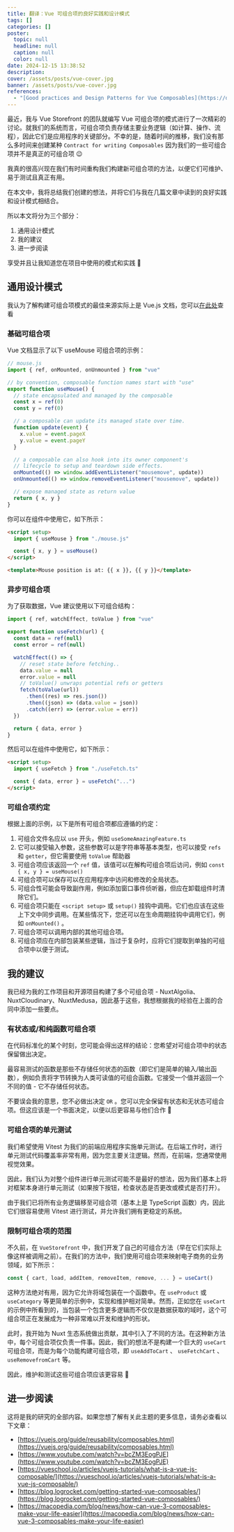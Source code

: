 ```yaml
---
title: 翻译：Vue 可组合项的良好实践和设计模式
tags: []
categories: []
poster:
  topic: null
  headline: null
  caption: null
  color: null
date: 2024-12-15 13:38:52
description:
cover: /assets/posts/vue-cover.jpg
banner: /assets/posts/vue-cover.jpg
references:
  - "[Good practices and Design Patterns for Vue Composables](https://dev.to/jacobandrewsky/good-practices-and-design-patterns-for-vue-composables-24lk)"
---
```


最近，我与 Vue Storefront 的团队就编写 Vue 可组合项的模式进行了一次精彩的讨论。就我们的系统而言，可组合项负责存储主要业务逻辑（如计算、操作、流程），因此它们是应用程序的关键部分。不幸的是，随着时间的推移，我们没有那么多时间来创建某种 `Contract for writing Composables` 因为我们的一些可组合项并不是真正的可组合项 😉

我真的很高兴现在我们有时间重构我们构建新可组合项的方法，以便它们可维护、易于测试且真正有用。

在本文中，我将总结我们创建的想法，并将它们与我在几篇文章中读到的良好实践和设计模式相结合。

<!-- more -->

所以本文将分为三个部分：

1. 通用设计模式
2. 我的建议
3. 进一步阅读

享受并且让我知道您在项目中使用的模式和实践 🚀

## 通用设计模式

我认为了解构建可组合项模式的最佳来源实际上是 Vue.js 文档，您可以[在此处](https://vuejs.org/guide/reusability/composables.html)查看

### 基础可组合项

Vue 文档显示了以下 useMouse 可组合项的示例：

```js
// mouse.js
import { ref, onMounted, onUnmounted } from "vue"

// by convention, composable function names start with "use"
export function useMouse() {
  // state encapsulated and managed by the composable
  const x = ref(0)
  const y = ref(0)

  // a composable can update its managed state over time.
  function update(event) {
    x.value = event.pageX
    y.value = event.pageY
  }

  // a composable can also hook into its owner component's
  // lifecycle to setup and teardown side effects.
  onMounted(() => window.addEventListener("mousemove", update))
  onUnmounted(() => window.removeEventListener("mousemove", update))

  // expose managed state as return value
  return { x, y }
}
```

你可以在组件中使用它，如下所示：

```html
<script setup>
  import { useMouse } from "./mouse.js"

  const { x, y } = useMouse()
</script>

<template>Mouse position is at: {{ x }}, {{ y }}</template>
```

### 异步可组合项

为了获取数据，Vue 建议使用以下可组合结构：

```js
import { ref, watchEffect, toValue } from "vue"

export function useFetch(url) {
  const data = ref(null)
  const error = ref(null)

  watchEffect(() => {
    // reset state before fetching..
    data.value = null
    error.value = null
    // toValue() unwraps potential refs or getters
    fetch(toValue(url))
      .then((res) => res.json())
      .then((json) => (data.value = json))
      .catch((err) => (error.value = err))
  })

  return { data, error }
}
```

然后可以在组件中使用它，如下所示：

```html
<script setup>
  import { useFetch } from "./useFetch.ts"

  const { data, error } = useFetch("...")
</script>
```

### 可组合项约定

根据上面的示例，以下是所有可组合项都应遵循的约定：

1. 可组合文件名应以 `use` 开头，例如 `useSomeAmazingFeature.ts`
2. 它可以接受输入参数，这些参数可以是字符串等基本类型，也可以接受 `refs` 和 `getter`，但它需要使用 `toValue` 帮助器
3. 可组合项应该返回一个 `ref` 值，该值可以在解构可组合项后访问，例如 `const { x, y } = useMouse()`
4. 可组合项可以保存可以在应用程序中访问和修改的全局状态。
5. 可组合性可能会导致副作用，例如添加窗口事件侦听器，但应在卸载组件时清除它们。
6. 可组合项只能在 `<script setup>` 或 `setup()` 挂钩中调用。它们也应该在这些上下文中同步调用。在某些情况下，您还可以在生命周期挂钩中调用它们，例如 `onMounted()` 。
7. 可组合项可以调用内部的其他可组合项。
8. 可组合项应在内部包装某些逻辑，当过于复杂时，应将它们提取到单独的可组合项中以便于测试。

## 我的建议

我已经为我的工作项目和开源项目构建了多个可组合项 - NuxtAlgolia、NuxtCloudinary、NuxtMedusa，因此基于这些，我想根据我的经验在上面的合同中添加一些要点。

### 有状态或/和纯函数可组合项

在代码标准化的某个时刻，您可能会得出这样的结论：您希望对可组合项中的状态保留做出决定。

最容易测试的函数是那些不存储任何状态的函数（即它们是简单的输入/输出函数），例如负责将字节转换为人类可读值的可组合函数。它接受一个值并返回一个不同的值 - 它不存储任何状态。

不要误会我的意思，您不必做出决定 `OR` 。您可以完全保留有状态和无状态可组合项。但这应该是一个书面决定，以便以后更容易与他们合作 🙂

### 可组合项的单元测试

我们希望使用 Vitest 为我们的前端应用程序实施单元测试。在后端工作时，进行单元测试代码覆盖率非常有用，因为您主要关注逻辑。然而，在前端，您通常使用视觉效果。

因此，我们认为对整个组件进行单元测试可能不是最好的想法，因为我们基本上将对框架本身进行单元测试（如果按下按钮，检查状态是否更改或模式是否打开）。

由于我们已将所有业务逻辑移至可组合项（基本上是 TypeScript 函数）内，因此它们很容易使用 Vitest 进行测试，并允许我们拥有更稳定的系统。

### 限制可组合项的范围

不久前，在 `VueStorefront` 中，我们开发了自己的可组合方法（早在它们实际上像这样被调用之前）。在我们的方法中，我们使用可组合项来映射电子商务的业务领域，如下所示：

```js
const { cart, load, addItem, removeItem, remove, ... } = useCart()
```

这种方法绝对有用，因为它允许将域包装在一个函数中。在 `useProduct` 或 `useCategory` 等更简单的示例中，实现和维护相对简单。然而，正如您在 `useCart` 的示例中所看到的，当包装一个包含更多逻辑而不仅仅是数据获取的域时，这个可组合项正在发展成为一种非常难以开发和维护的形状。

此时，我开始为 Nuxt 生态系统做出贡献，其中引入了不同的方法。在这种新方法中，每个可组合项仅负责一件事。因此，我们的想法不是构建一个巨大的 `useCart` 可组合项，而是为每个功能构建可组合项，即 `useAddToCart` 、 `useFetchCart` 、 `useRemovefromCart` 等。

因此，维护和测试这些可组合项应该更容易 🙂

## 进一步阅读

这将是我的研究的全部内容。如果您想了解有关此主题的更多信息，请务必查看以下文章：

- [https://vuejs.org/guide/reusability/composables.html](https://vuejs.org/guide/reusability/composables.html)
- [https://www.youtube.com/watch?v=bcZM3EogPJE](https://www.youtube.com/watch?v=bcZM3EogPJE)
- [https://vueschool.io/articles/vuejs-tutorials/what-is-a-vue-js-composable/](https://vueschool.io/articles/vuejs-tutorials/what-is-a-vue-js-composable/)
- [https://blog.logrocket.com/getting-started-vue-composables/](https://blog.logrocket.com/getting-started-vue-composables/)
- [https://macopedia.com/blog/news/how-can-vue-3-composables-make-your-life-easier](https://macopedia.com/blog/news/how-can-vue-3-composables-make-your-life-easier)
